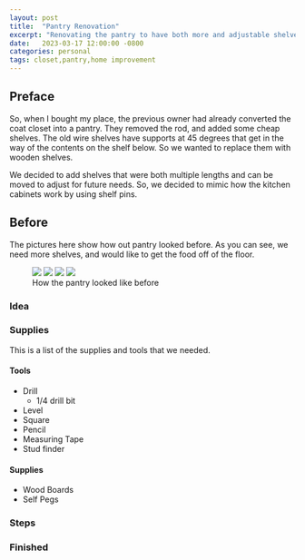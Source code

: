 ```yaml
---
layout: post
title:  "Pantry Renovation"
excerpt: "Renovating the pantry to have both more and adjustable shelves."
date:   2023-03-17 12:00:00 -0800
categories: personal
tags: closet,pantry,home improvement
---
```


## Preface

So, when I bought my place, the previous owner had already converted the coat closet into a pantry.
They removed the rod, and added some cheap shelves. 
The old wire shelves have supports at 45 degrees that get in the way of the contents on the shelf below. 
So we wanted to replace them with wooden shelves. 

We decided to add shelves that were both multiple lengths and can be moved to adjust for future needs. 
So, we decided to mimic how the kitchen cabinets work by using shelf pins. 

## Before

The pictures here show how out pantry looked before. 
As you can see, we need more shelves, and would like to get the food off of the floor. 

<figure class="forth">
	<img src="/assets/images/posts/IMG_0668.jpeg">
	<img src="/assets/images/posts/IMG_0670.jpeg">
	<img src="/assets/images/posts/IMG_0671.jpeg">
	<img src="/assets/images/posts/IMG_0672.jpeg">
	<figcaption>How the pantry looked like before</figcaption>
</figure>

### Idea

### Supplies

This is a list of the supplies and tools that we needed.

#### Tools
- Drill
  - 1/4 drill bit
- Level
- Square
- Pencil
- Measuring Tape
- Stud finder

#### Supplies
- Wood Boards
- Self Pegs

### Steps

### Finished
